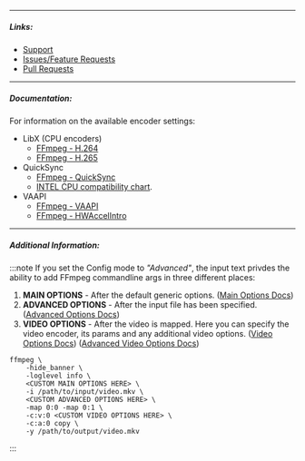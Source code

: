
---

##### Links:

- [Support](https://unmanic.app/discord)
- [Issues/Feature Requests](https://github.com/Josh5/unmanic.plugin.video_transcoder/issues)
- [Pull Requests](https://github.com/Josh5/unmanic.plugin.video_transcoder/pulls)

---

##### Documentation:

For information on the available encoder settings:
- LibX (CPU encoders)
  - [FFmpeg - H.264](https://trac.ffmpeg.org/wiki/Encode/H.264)
  - [FFmpeg - H.265](https://trac.ffmpeg.org/wiki/Encode/H.265)
- QuickSync
  - [FFmpeg - QuickSync](https://trac.ffmpeg.org/wiki/Hardware/QuickSync)
  - [INTEL CPU compatibility chart](https://en.wikipedia.org/wiki/Intel_Quick_Sync_Video#Hardware_decoding_and_encoding).
- VAAPI
  - [FFmpeg - VAAPI](https://trac.ffmpeg.org/wiki/Hardware/VAAPI)
  - [FFmpeg - HWAccelIntro](https://trac.ffmpeg.org/wiki/HWAccelIntro#VAAPI)

---

##### Additional Information:

:::note
If you set the Config mode to *"Advanced"*, the input text privdes the ability to add FFmpeg commandline args in three different places:
1. **MAIN OPTIONS** - After the default generic options.
   ([Main Options Docs](https://ffmpeg.org/ffmpeg.html#Main-options))
1. **ADVANCED OPTIONS** - After the input file has been specified.
   ([Advanced Options Docs](https://ffmpeg.org/ffmpeg.html#Advanced-options))
1. **VIDEO OPTIONS** - After the video is mapped. Here you can specify the video encoder, its params and any additional video options.
   ([Video Options Docs](https://ffmpeg.org/ffmpeg.html#Video-Options))
   ([Advanced Video Options Docs](https://ffmpeg.org/ffmpeg.html#Advanced-Video-options))

```
ffmpeg \
    -hide_banner \
    -loglevel info \
    <CUSTOM MAIN OPTIONS HERE> \
    -i /path/to/input/video.mkv \
    <CUSTOM ADVANCED OPTIONS HERE> \
    -map 0:0 -map 0:1 \
    -c:v:0 <CUSTOM VIDEO OPTIONS HERE> \
    -c:a:0 copy \
    -y /path/to/output/video.mkv 
```
:::

